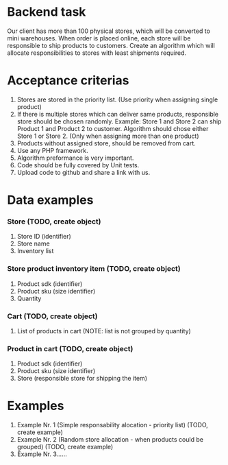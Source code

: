 # Backend task

Our client has more than 100 physical stores, which will be converted to mini warehouses. When order is placed online, each store will be responsible to ship products to customers.
Create an algorithm which will allocate responsibilities to stores with least shipments required.

# Acceptance criterias
1. Stores are stored in the priority list. (Use priority when assigning single product)
2. If there is multiple stores which can deliver same products, responsible store should be chosen randomly. Example: Store 1 and Store 2 can ship Product 1 and Product 2 to customer. Algorithm should chose either Store 1 or Store 2. (Only when assigning more than one product)
3. Products without assigned store, should be removed from cart.
4. Use any PHP framework.
5. Algorithm preformance is very important.
6. Code should be fully covered by Unit tests.
7. Upload code to github and share a link with us.

# Data examples

### Store (TODO, create object)
  1. Store ID (identifier)
  2. Store name
  3. Inventory list

### Store product inventory item  (TODO, create object)
  1. Product sdk (identifier)
  2. Product sku (size identifier)
  3. Quantity

### Cart  (TODO, create object)
  1. List of products in cart (NOTE: list is not grouped by quantity)

### Product in cart  (TODO, create object)
  1. Product sdk (identifier)
  2. Product sku (size identifier)
  3. Store (responsible store for shipping the item)

# Examples
1. Example Nr. 1 (Simple responsability alocation - priority list)  (TODO, create example)
2. Example Nr. 2 (Random store allocation - when products could be grouped)  (TODO, create example)
3. Example Nr. 3......




